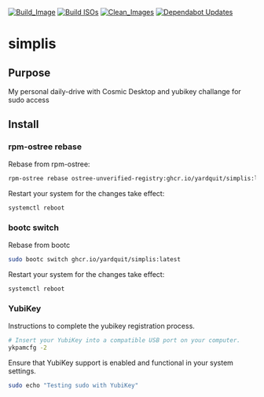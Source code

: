 [![Build_Image](https://github.com/YardQuit/simplis/actions/workflows/build.yml/badge.svg)](https://github.com/YardQuit/simplis/actions/workflows/build.yml)
[![Build ISOs](https://github.com/YardQuit/simplis/actions/workflows/build-iso.yml/badge.svg)](https://github.com/YardQuit/simplis/actions/workflows/build-iso.yml)
[![Clean_Images](https://github.com/YardQuit/simplis/actions/workflows/cleanup.yml/badge.svg)](https://github.com/YardQuit/simplis/actions/workflows/cleanup.yml)
[![Dependabot Updates](https://github.com/YardQuit/simplis/actions/workflows/dependabot/dependabot-updates/badge.svg)](https://github.com/YardQuit/simplis/actions/workflows/dependabot/dependabot-updates)

# simplis

## Purpose

My personal daily-drive with Cosmic Desktop and yubikey challange for sudo access

## Install
### rpm-ostree rebase
Rebase from rpm-ostree:
```bash
rpm-ostree rebase ostree-unverified-registry:ghcr.io/yardquit/simplis:latest
```
Restart your system for the changes take effect:
```bash
systemctl reboot
```

### bootc switch
Rebase from bootc
```bash
sudo bootc switch ghcr.io/yardquit/simplis:latest
```

Restart your system for the changes take effect:
```bash
systemctl reboot
```

### YubiKey
Instructions to complete the yubikey registration process.
```bash
# Insert your YubiKey into a compatible USB port on your computer.
ykpamcfg -2
```
Ensure that YubiKey support is enabled and functional in your system settings.
```bash
sudo echo "Testing sudo with YubiKey"
```
